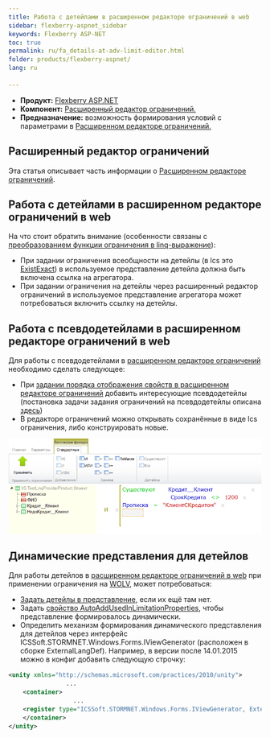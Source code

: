 ```yaml
---
title: Работа с детейлами в расширенном редакторе ограничений в web
sidebar: flexberry-aspnet_sidebar
keywords: Flexberry ASP-NET
toc: true
permalink: ru/fa_details-at-adv-limit-editor.html
folder: products/flexberry-aspnet/
lang: ru

---
```


* **Продукт:** [Flexberry ASP.NET](fa_flexberry-asp-net.html)
* **Компонент:** [Расширенный редактор ограничений.](fa_advanced-limit-editor.html)
* **Предназначение:** возможность формирования условий с параметрами в [Расширенном редакторе ограничений.](fa_advanced-limit-editor.html)

## Расширенный редактор ограничений
Эта статья описывает часть информации о [Расширенном редакторе ограничений](fa_advanced-limit-editor.html).

## Работа с детейлами в расширенном редакторе ограничений в web

На что стоит обратить внимание (особенности связаны с [преобразованием функции ограничения в linq-выражение](fo_lcs-to-linq.html)):

* При задании ограничения всеобщности на детейлы (в lcs это [ExistExact](fo_exist-exist-exact-exist-all-exist-all-exact.html)) в используемое представление детейла должна быть включена ссылка на агрегатора.
* При задании ограничения на детейлы через расширенный редактор ограничений в используемое представление агрегатора может потребоваться включить ссылку на детейлы.

##  Работа с псевдодетейлами в расширенном редакторе ограничений в web

Для работы с псевдодетейлами в [расширенном редакторе ограничений](fa_advanced-limit-editor.html) необходимо сделать следующее:
* При [задании порядка отображения свойств в расширенном редакторе ограничений](fa_set-prop-order-at-web-adv-limit-editor.html) добавить интересующие псевдодетейлы (постановка задачи задания ограничений на псевдодетейлы описана [здесь](fo_linq-provider.html)) 
* В редакторе ограничений можно открывать сохранённые в виде lcs ограничения, либо конструировать новые.

![](/images/pages/products/flexberry-aspnet/ogranicheniye/le-pseudo-detail.png)

## Динамические представления для детейлов

Для работы детейлов в [расширенном редакторе ограничений в web](fa_advanced-limit-editor.html) при применении ограничения на [WOLV](web-object-list-view.html), может потребоваться:
* [Задать детейлы в представление](fa_set-prop-order-at-web-adv-limit-editor.html), если их ещё там нет.
* Задать [свойство AutoAddUsedInLimitationProperties](fa_set-prop-order-at-web-adv-limit-editor.html), чтобы представление формировалось динамически.
* Определить механизм формирования динамического представления для детейлов через интерфейс ICSSoft.STORMNET.Windows.Forms.IViewGenerator (расположен в сборке ExternalLangDef). Например, в версии после 14.01.2015 можно в конфиг добавить следующую строчку:

```xml
<unity xmlns="http://schemas.microsoft.com/practices/2010/unity">
				...	
	<container>
				  ...
	<register type="ICSSoft.STORMNET.Windows.Forms.IViewGenerator, ExternalLangDef" mapTo="NewPlatform.Flexberry.Web.Page.LimitEditorViewGenerator, NewPlatform.Flexberry.Web.LimitEditor" />
	</container>
</unity>
```
